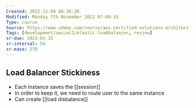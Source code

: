 ```yaml
---
Created: 2022-11-08 08:36:20
Modified: Monday 7th November 2022 07:09:16
Type: course
Source: https://www.udemy.com/course/aws-certified-solutions-architect-associate-saa-c01/?xref=E0Aed11STH4LPUQvCz0GJFABTmM=
Tags: [development/aws/ec2/elastic-loadbalancer, review]
sr-due: 2023-01-15
sr-interval: 54
sr-ease: 270
---
```


## Load Balancer Stickiness

- Each instance saves the [[session]]
- In order to keep it, we need to route user to the same instance
- Can create [[load disbalance]]